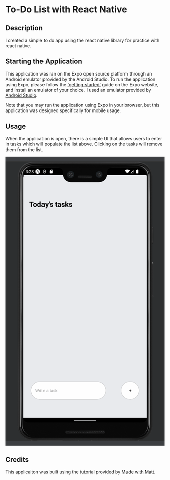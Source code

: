 # To-Do List with React Native

## Description

I created a simple to do app using the react native library for practice with react native.

## Starting the Application

This application was ran on the Expo open source platform through an Android emulator provided by the Android Studio. To run the application using Expo, please follow the ['getting started'](https://docs.expo.dev/get-started/installation/) guide on the Expo website, and install an emulator of your choice. I used an emulator provided by [Android Studio](https://developer.android.com/studio).

Note that you may run the application using Expo in your browser, but this application was designed specifically for mobile usage.

## Usage

When the application is open, there is a simple UI that allows users to enter in tasks which will populate the list above. Clicking on the tasks will remove them from the list.

![App demo animation](./assets/sample_animation.gif)

## Credits

This applicaiton was built using the tutorial provided by [Made with Matt](https://www.youtube.com/c/MadeWithMatt).
